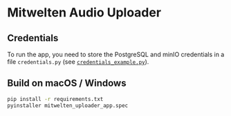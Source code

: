 # Mitwelten Audio Uploader

## Credentials

To run the app, you need to store the PostgreSQL and minIO credentials in a
file `credentials.py` (see [`credentials_example.py`](credentials_example.py)).

## Build on macOS / Windows

```bash
pip install -r requirements.txt
pyinstaller mitwelten_uploader_app.spec
```
